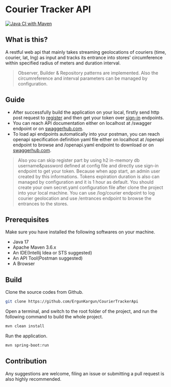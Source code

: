 # Courier Tracker API

[![Java CI with Maven](https://github.com/ErgunKargun/CourierTrackerApi/actions/workflows/maven.yml/badge.svg)](https://github.com/ErgunKargun/CourierTrackerApi/actions/workflows/maven.yml)

## What is this?

A restful web api that mainly takes streaming geolocations of couriers (time, courier, lat, lng) as input and tracks its entrance into stores' circumference within specified radius of meters and duration interval.

> Observer, Builder & Repository patterns are implemented. Also the circumreference and interval parameters can be managed by configuration.

## Guide

* After successfully build the application on your local, firstly send http post request to [register](http://localhost:8080/auth/register) and then get your token over [sign-in](http://localhost:8080/auth/sign-in) endpoints.
* You can reach API documentation either on localhost at /swagger endpoint or on [swaggerhub.com](https://app.swaggerhub.com/apis-docs/ErgunKargun/CourierTrackerApi/v1).
* To load api endpoints automatically into your postman, you can reach openapi specification definition yaml file either on localhost at /openapi endpoint to browse and /openapi.yaml endpoint to download or on [swaggerhub.com](https://app.swaggerhub.com/apis/ErgunKargun/CourierTrackerApi/v1).

> Also you can skip register part by using h2 in-memory db username&password defined at config file and directly use sign-in endpoint to get your token. Because when app start, an admin user created by this informations.
> Tokens expiration duration is also can managed by configuration and it is 1 hour as default. You should create your own secret.yaml configuration file after clone the project into your local machine.
> You can use /log/courier endpoint to log courier geolocation and use /entrances endpoint to browse the entrances to the stores.

## Prerequisites

Make sure you have installed the following softwares on your machine.

* Java 17
* Apache Maven 3.6.x
* An IDE(Intellij Idea or STS suggested)
* An API Tool(Postman suggested)
* A Browser

## Build 

Clone the source codes from Github.

```bash
git clone https://github.com/ErgunKargun/CourierTrackerApi
```

Open a terminal, and switch to the root folder of the project, and run the following command to build the whole project.

```bash
mvn clean install
```

Run the application.

```bash
mvn spring-boot:run
```


## Contribution

Any suggestions are welcome, filing an issue or submitting a pull request is also highly recommended.  
